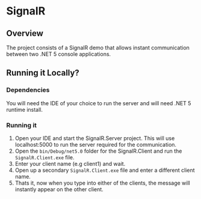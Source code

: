 # SignalR

Overview
----------------
The project consists of a SignalR demo that allows instant communication between two .NET 5 console applications.


Running it Locally?
----------------
### Dependencies
You will need the IDE of your choice to run the server and will need .NET 5 runtime install.

### Running it
1. Open your IDE and start the SignalR.Server project. This will use localhost:5000 to run the server required for the communication.
2. Open the `bin/Debug/net5.0` folder for the SignalR.Client and run the `SignalR.Client.exe` file. 
3. Enter your client name (e.g client1) and wait.
4. Open up a secondary `SignalR.Client.exe` file and enter a different client name.
5. Thats it, now when you type into either of the clients, the message will instantly appear on the other client.
